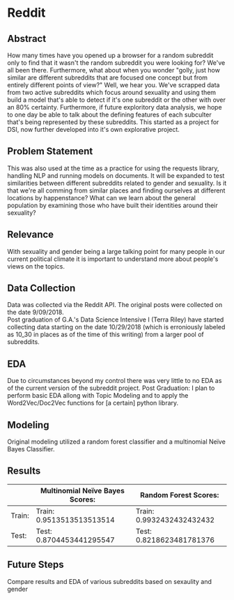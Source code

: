 # Reddit
## Abstract
How many times have you opened up a browser for a random subreddit only to find that it wasn't the random subreddit you were looking for? We've all been there. Furthermore, what about when you wonder "golly, just how similar are different subreddits that are focused one concept but from entirely different points of view?" Well, we hear you. We've scrapped data from two active subreddits which focus around sexuality and using them build a model that's able to detect if it's one subreddit or the other with over an 80% certainty. Furthermore, if future exploritory data analysis, we hope to one day be able to talk about the defining features of each subculter that's being represented by these subreddits.  This started as a project for DSI, now further developed into it's own explorative project.

## Problem Statement
This was also used at the time as a practice for using the requests library, handling NLP and running models on documents.  It will be expanded to test similarities between different subreddits related to gender and sexuality.  Is it that we're all comming from similar places and finding ourselves at different locations by happenstance?  What can we learn about the general population by examining those who have built their identities around their sexuality? 

## Relevance
With sexuality and gender being a large talking point for many people in our current political climate it is important to understand more about people's views on the topics.

## Data Collection
Data was collected via the Reddit API.  The original posts were collected on the date 9/09/2018.  
Post graduation of G.A.'s Data Science Intensive I (Terra Riley) have started collecting data starting on the date 10/29/2018 (which is erroniously labeled as 10_30 in places as of the time of this writing) from a larger pool of subreddits.
    
## EDA
Due to circumstances beyond my control there was very little to no EDA as of the current version of the subreddit project.
Post Graduation: I plan to perform basic EDA allong with Topic Modeling and to apply the Word2Vec/Doc2Vec functions for [a certain] python library.
    
## Modeling
Original modeling utilized a random forest classifier and a multinomial Neïve Bayes Classifier.

## Results
|      |Multinomial Neïve Bayes Scores:|Random Forest Scores:    |
|------|-------------------------------|-------------------------|
|Train:|Train: 0.9513513513513514      |Train: 0.9932432432432432|
|Test: |Test: 0.8704453441295547       |Test: 0.8218623481781376 | 
    
## Future Steps
Compare results and EDA of various subreddits based on sexaulity and gender
